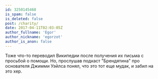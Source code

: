 ```yaml
---
id: 3250145468
is_spam: false
is_deleted: false
post: /charity/
date: 2017-04-11T02:03:05Z
author_fullname: 'Egor'
author_nickname: 'egorzot'
author_is_anon: false
---
```


<p>Тоже что-то переводил Википедии после получения их письма с просьбой о помощи. Но, прослушав подкаст "Брендятина" про основателя Джимми Уэйлса понял, что это тот еще мудак, и забил на это хер.</p>

